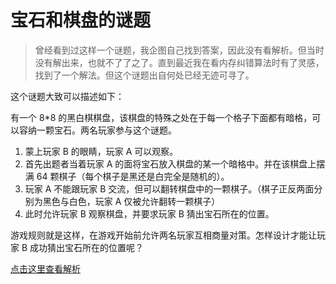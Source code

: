 # 宝石和棋盘的谜题

> 曾经看到过这样一个谜题，我企图自己找到答案，因此没有看解析。但当时没有解出来，也就不了了之了。直到最近我在看内存纠错算法时有了灵感，找到了一个解法。但这个谜题出自何处已经无迹可寻了。

这个谜题大致可以描述如下：

有一个 8\*8 的黑白棋棋盘，该棋盘的特殊之处在于每一个格子下面都有暗格，可以容纳一颗宝石。两名玩家参与这个谜题。

1. 蒙上玩家 B 的眼睛，玩家 A 可以观察。
2. 首先出题者当着玩家 A 的面将宝石放入棋盘的某一个暗格中。并在该棋盘上摆满 64 颗棋子（每个棋子是黑还是白完全是随机的）。
3. 玩家 A 不能跟玩家 B 交流，但可以翻转棋盘中的一颗棋子。（棋子正反两面分别为黑色与白色，玩家 A 仅被允许翻转一颗棋子）
4. 此时允许玩家 B 观察棋盘，并要求玩家 B 猜出宝石所在的位置。

游戏规则就是这样，在游戏开始前允许两名玩家互相商量对策。怎样设计才能让玩家 B 成功猜出宝石所在的位置呢？

[点击这里查看解析](./solution-zh.md)
